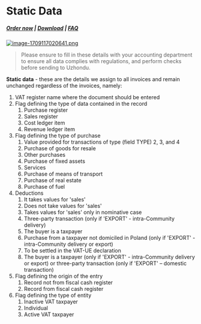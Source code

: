 # Static Data

#####  [Order now](https://puqcloud.com/whmcs-addon-puq-customization.php) | [Download](https://download.puqcloud.com/WHMCS/addons/PUQ-Customization/) | [FAQ](https://faq.puqcloud.com/)

[![image-1709117020641.png](https://doc.puq.info/uploads/images/gallery/2024-02/scaled-1680-/image-1709117020641.png)](https://doc.puq.info/uploads/images/gallery/2024-02/image-1709117020641.png)

>Please ensure to fill in these details with your accounting department to ensure all data complies with regulations, and perform checks before sending to Uzhondu.

**Static data** - these are the details we assign to all invoices and remain unchanged regardless of the invoices, namely:

1. VAT register name where the document should be entered
2. Flag defining the type of data contained in the record 
    1. Purchase register
    2. Sales register
    3. Cost ledger item
    4. Revenue ledger item
3. Flag defining the type of purchase 
    1. Value provided for transactions of type (field TYPE) 2, 3, and 4
    2. Purchase of goods for resale
    3. Other purchases
    4. Purchase of fixed assets
    5. Services
    6. Purchase of means of transport
    7. Purchase of real estate
    8. Purchase of fuel
4. Deductions 
    1. It takes values for 'sales'
    2. Does not take values for 'sales'
    3. Takes values for 'sales' only in nominative case
    4. Three-party transaction (only if 'EXPORT' - intra-Community delivery)
    5. The buyer is a taxpayer
    6. Purchase from a taxpayer not domiciled in Poland (only if 'EXPORT' - intra-Community delivery or export)
    7. To be settled in the VAT-UE declaration
    8. The buyer is a taxpayer (only if 'EXPORT' - intra-Community delivery or export) or three-party transaction (only if 'EXPORT' – domestic transaction)
5. Flag defining the origin of the entry 
    1. Record not from fiscal cash register
    2. Record from fiscal cash register
6. Flag defining the type of entity 
    1. Inactive VAT taxpayer
    2. Individual
    3. Active VAT taxpayer